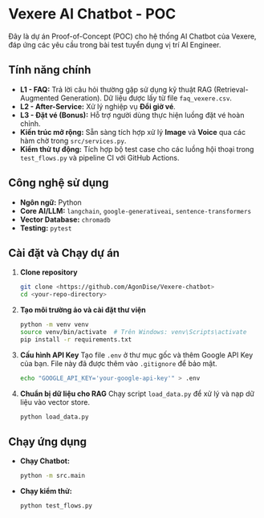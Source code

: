 # Vexere AI Chatbot - POC

Đây là dự án Proof-of-Concept (POC) cho hệ thống AI Chatbot của Vexere, đáp ứng các yêu cầu trong bài test tuyển dụng vị trí AI Engineer.

## Tính năng chính

* **L1 - FAQ:** Trả lời câu hỏi thường gặp sử dụng kỹ thuật RAG (Retrieval-Augmented Generation). Dữ liệu được lấy từ file `faq_vexere.csv`.
* **L2 - After-Service:** Xử lý nghiệp vụ **Đổi giờ vé**.
* **L3 - Đặt vé (Bonus):** Hỗ trợ người dùng thực hiện luồng đặt vé hoàn chỉnh.
* **Kiến trúc mở rộng:** Sẵn sàng tích hợp xử lý **Image** và **Voice** qua các hàm chờ trong `src/services.py`.
* **Kiểm thử tự động:** Tích hợp bộ test case cho các luồng hội thoại trong `test_flows.py` và pipeline CI với GitHub Actions.

## Công nghệ sử dụng

* **Ngôn ngữ:** Python
* **Core AI/LLM:** `langchain`, `google-generativeai`, `sentence-transformers`
* **Vector Database:** `chromadb`
* **Testing:** `pytest`

## Cài đặt và Chạy dự án

1.  **Clone repository**
    ```bash
    git clone <https://github.com/AgonDise/Vexere-chatbot>
    cd <your-repo-directory>
    ```

2.  **Tạo môi trường ảo và cài đặt thư viện**
    ```bash
    python -m venv venv
    source venv/bin/activate  # Trên Windows: venv\Scripts\activate
    pip install -r requirements.txt
    ```

3.  **Cấu hình API Key**
    Tạo file `.env` ở thư mục gốc và thêm Google API Key của bạn. File này đã được thêm vào `.gitignore` để bảo mật.
    ```bash
    echo "GOOGLE_API_KEY='your-google-api-key'" > .env
    ```

4.  **Chuẩn bị dữ liệu cho RAG**
    Chạy script `load_data.py` để xử lý và nạp dữ liệu vào vector store.
    ```bash
    python load_data.py
    ```

## Chạy ứng dụng

* **Chạy Chatbot:**
    ```bash
    python -m src.main
    ```
* **Chạy kiểm thử:**
    ```bash
    python test_flows.py
    ```
